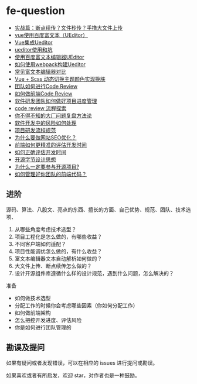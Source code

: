 # fe-question

- [实战篇：断点续传？文件秒传？手撸大文件上传](https://github.com/ChickenDreamFactory/fe-question/issues/1)
- [vue使用百度富文本（UEditor）](https://github.com/ChickenDreamFactory/fe-question/issues/2)
- [Vue集成Ueditor](https://github.com/ChickenDreamFactory/fe-question/issues/3)
- [ueditor使用和坑](https://github.com/ChickenDreamFactory/fe-question/issues/4)
- [使用百度富文本编辑器UEditor](https://github.com/ChickenDreamFactory/fe-question/issues/5)
- [如何使用webpack构建Ueditor](https://github.com/ChickenDreamFactory/fe-question/issues/6)
- [常见富文本编辑器对比](https://github.com/ChickenDreamFactory/fe-question/issues/7)
- [Vue + Scss 动态切换主题颜色实现换肤](https://github.com/ChickenDreamFactory/fe-question/issues/8)
- [团队如何进行Code Review](https://github.com/ChickenDreamFactory/fe-question/issues/9)
- [如何做前端Code Review](https://github.com/ChickenDreamFactory/fe-question/issues/10)
- [软件研发团队如何做好项目进度管理](https://github.com/ChickenDreamFactory/fe-question/issues/11)
- [code review 流程探索](https://github.com/ChickenDreamFactory/fe-question/issues/12)
- [你不得不知的大厂问题复盘方法论](https://github.com/ChickenDreamFactory/fe-question/issues/13)
- [软件开发中的风险如何处理](https://github.com/ChickenDreamFactory/fe-question/issues/14)
- [项目研发流程规范](https://github.com/ChickenDreamFactory/fe-question/issues/15)
- [为什么要做网站SEO优化？](https://github.com/ChickenDreamFactory/fe-question/issues/16)
- [前端如何更精准的评估开发时间](https://github.com/ChickenDreamFactory/fe-question/issues/17)
- [如何正确评估开发时间](https://github.com/ChickenDreamFactory/fe-question/issues/18)
- [开源字节设计思想](https://github.com/ChickenDreamFactory/fe-question/issues/19)
- [为什么一定要参与开源项目?](https://github.com/ChickenDreamFactory/fe-question/issues/20)
- [如何管理好你团队的前端代码？](https://github.com/ChickenDreamFactory/fe-question/issues/21)

## 进阶

源码、算法、八股文、亮点的东西、擅长的方面、自己优势、规范、团队、技术选项、

1. 从哪些角度考虑技术选型？
2. 项目工程化是怎么做的，有哪些收益？
3. 不同客户端如何适配？
4. 项目性能调优怎么做的，有什么收益？
5. 富文本编辑器文本自动解析如何做的？
6. 大文件上传、断点续传怎么做的？
7. 设计开源组件库遵循什么样的设计规范，遇到什么问题，怎么解决的？

准备

- 如何做技术选型
- 分配工作的时候你会考虑哪些因素（你如何分配工作）
- 如何做前端架构
- 怎么把控开发进度、评估风险
- 你是如何进行团队管理的

## 勘误及提问

如果有疑问或者发现错误，可以在相应的 issues 进行提问或勘误。

如果喜欢或者有所启发，欢迎 star，对作者也是一种鼓励。
